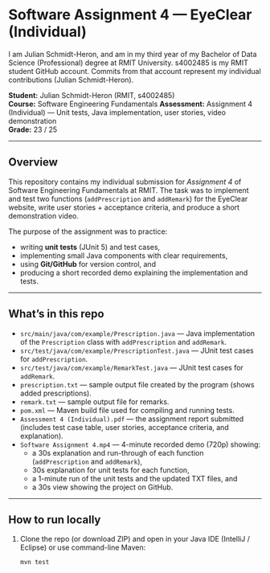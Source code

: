 # Software Assignment 4 — EyeClear (Individual)
I am Julian Schmidt-Heron, and am in my third year of my Bachelor of Data Science (Professional) degree at RMIT University.
s4002485 is my RMIT student GitHub account. Commits from that account represent my individual contributions (Julian Schmidt-Heron).

**Student:** Julian Schmidt-Heron (RMIT, s4002485)  
**Course:** Software Engineering Fundamentals
**Assessment:** Assignment 4 (Individual) — Unit tests, Java implementation, user stories, video demonstration  
**Grade:** 23 / 25

---

## Overview

This repository contains my individual submission for *Assignment 4* of Software Engineering Fundamentals at RMIT. The task was to implement and test two functions (`addPrescription` and `addRemark`) for the EyeClear website, write user stories + acceptance criteria, and produce a short demonstration video.

The purpose of the assignment was to practice:
- writing **unit tests** (JUnit 5) and test cases,  
- implementing small Java components with clear requirements,  
- using **Git/GitHub** for version control, and  
- producing a short recorded demo explaining the implementation and tests.

---

## What’s in this repo

- `src/main/java/com/example/Prescription.java` — Java implementation of the `Prescription` class with `addPrescription` and `addRemark`.  
- `src/test/java/com/example/PrescriptionTest.java` — JUnit test cases for `addPrescription`.  
- `src/test/java/com/example/RemarkTest.java` — JUnit test cases for `addRemark`.  
- `prescription.txt` — sample output file created by the program (shows added prescriptions).  
- `remark.txt` — sample output file for remarks.  
- `pom.xml` — Maven build file used for compiling and running tests.  
- `Assessment 4 (Individual).pdf` — the assignment report submitted (includes test case table, user stories, acceptance criteria, and explanation).  
- `Software Assignment 4.mp4` — 4-minute recorded demo (720p) showing:  
  - a 30s explanation and run-through of each function (`addPrescription` and `addRemark`),  
  - 30s explanation for unit tests for each function,  
  - a 1-minute run of the unit tests and the updated TXT files, and  
  - a 30s view showing the project on GitHub.  

---

## How to run locally

1. Clone the repo (or download ZIP) and open in your Java IDE (IntelliJ / Eclipse) or use command-line Maven:  
   ```bash
   mvn test

